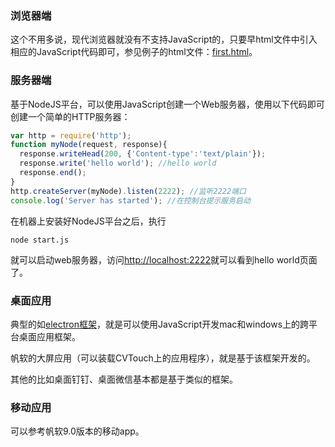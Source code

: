 ### 浏览器端
这个不用多说，现代浏览器就没有不支持JavaScript的，只要早html文件中引入相应的JavaScript代码即可，参见例子的html文件：[first.html](demo/first.html)。
### 服务器端
基于NodeJS平台，可以使用JavaScript创建一个Web服务器，使用以下代码即可创建一个简单的HTTP服务器：

```javascript
var http = require('http');
function myNode(request, response){
  response.writeHead(200, {'Content-type':'text/plain'});
  response.write('hello world'); //hello world
  response.end();
}
http.createServer(myNode).listen(2222); //监听2222端口
console.log('Server has started'); //在控制台提示服务启动
```
在机器上安装好NodeJS平台之后，执行

```
node start.js
```
就可以启动web服务器，访问[http://localhost:2222](http://localhost:2222)就可以看到hello world页面了。
### 桌面应用
典型的如[electron框架](https://electron.atom.io/)，就是可以使用JavaScript开发mac和windows上的跨平台桌面应用框架。

帆软的大屏应用（可以装载CVTouch上的应用程序），就是基于该框架开发的。

其他的比如桌面钉钉、桌面微信基本都是基于类似的框架。

### 移动应用
可以参考帆软9.0版本的移动app。
